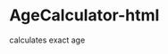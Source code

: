 # AgeCalculator-html
calculates exact age
<a href="https://roadmap.sh/projects/age-calculator"></a>

